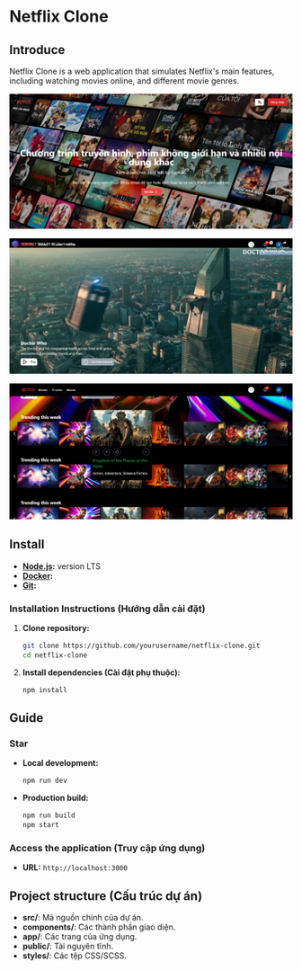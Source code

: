 # Netflix Clone
## Introduce

Netflix Clone is a web application that simulates Netflix's main features, including watching movies online, and different movie genres.

![Netflix Clone Main Interface](./public/image/netflix_clone_interace_1.png)

![Netflix Clone Main Interface 2](./public/image/netflix_clone_interface_2.png)

![Netflix Clone Main Interfac3 3](./public/image/netflix_clone_interface_3.png)

## Install 

- **[Node.js](https://nodejs.org/):** version LTS
- **[Docker](https://www.docker.com/):** 
- **[Git](https://git-scm.com/):** 

### Installation Instructions (Hướng dẫn cài đặt)

1. **Clone repository:**
    ```bash
    git clone https://github.com/yourusername/netflix-clone.git
    cd netflix-clone
    ```

2. **Install dependencies (Cài đặt phụ thuộc):**
    ```bash
    npm install
    ```

## Guide 

### Star 

- **Local development:**
    ```bash
    npm run dev
    ```

- **Production build:**
    ```bash
    npm run build
    npm start
    ```

### Access the application (Truy cập ứng dụng)

- **URL:** `http://localhost:3000`

## Project structure (Cấu trúc dự án)

- **src/**: Mã nguồn chính của dự án.
- **components/**: Các thành phần giao diện.
- **app/**: Các trang của ứng dụng.
- **public/**: Tài nguyên tĩnh. 
- **styles/**: Các tệp CSS/SCSS.

